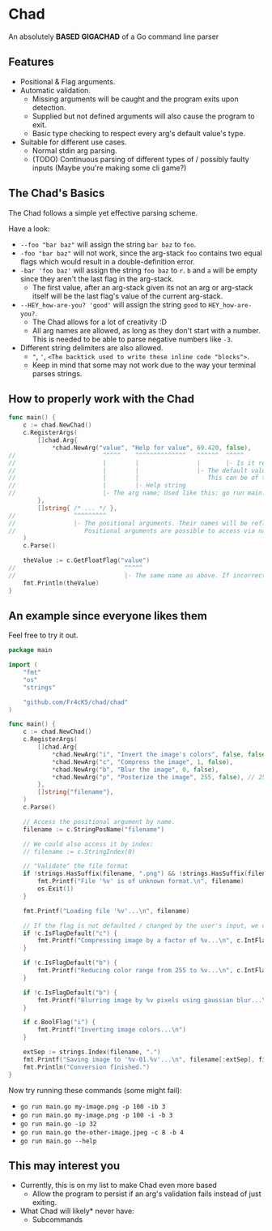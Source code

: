 # Chad
An absolutely **BASED GIGACHAD** of a Go command line parser

## Features
  - Positional & Flag arguments.
  - Automatic validation.
    - Missing arguments will be caught and the program exits upon detection.
    - Supplied but not defined arguments will also cause the program to exit.
    - Basic type checking to respect every arg's default value's type.
  - Suitable for different use cases.
    - Normal stdin arg parsing.
    - (TODO) Continuous parsing of different types of / possibly faulty inputs (Maybe you're making some cli game?)

## The Chad's Basics
The Chad follows a simple yet effective parsing scheme.

Have a look:
  - `--foo "bar baz"` will assign the string `bar baz` to `foo`.
  - `-foo "bar baz"` will not work, since the arg-stack `foo` contains two equal flags which would result in a double-definition error.
  - `-bar 'foo baz'` will assign the string `foo baz` to `r`. `b` and `a` will be empty since they aren't the last flag in the arg-stack.
    - The first value, after an arg-stack given its not an arg or arg-stack itself will be the last flag's value of the current arg-stack.
  - `--HEY_how-are-you? 'good'` will assign the string `good` to `HEY_how-are-you?`.
    - The Chad allows for a lot of creativity :D
    - All arg names are allowed, as long as they don't start with a number. This is needed to be able to parse negative numbers like `-3`.
  - Different string delimiters are also allowed.
    - `"`, `'`, `<The backtick used to write these inline code "blocks">`.
    - Keep in mind that some may not work due to the way your terminal parses strings.

## How to properly work with the Chad
```go
func main() {
    c := chad.NewChad()
    c.RegisterArgs(
        []chad.Arg{
            *chad.NewArg("value", "Help for value", 69.420, false),
//                        ^^^^^    ^^^^^^^^^^^^^^   ^^^^^^  ^^^^^
//                        |        |                |       |- Is it required?
//                        |        |                |- The default value.
//                        |        |                   This can be of type string, bool, any int.. / uint.. or float..
//                        |        |- Help string
//                        |- The arg name; Used like this: go run main.go --value 420.69
        },
        []string{ /* ... */ },
//                ^^^^^^^^^
//                |- The positional arguments. Their names will be reflected in the program's help as well as your code.
//                   Positional arguments are possible to access via name or index. Use whichever suits you the best.
    )
    c.Parse()

    theValue := c.GetFloatFlag("value")
//                              ^^^^^
//                              |- The same name as above. If incorrect, the program will exit.
    fmt.Println(theValue)
}
```

## An example since everyone likes them
Feel free to try it out.
```go
package main

import (
	"fmt"
	"os"
	"strings"

	"github.com/Fr4cK5/chad/chad"
)

func main() {
    c := chad.NewChad()
    c.RegisterArgs(
        []chad.Arg{
            *chad.NewArg("i", "Invert the image's colors", false, false),
            *chad.NewArg("c", "Compress the image", 1, false),
            *chad.NewArg("b", "Blur the image", 0, false),
            *chad.NewArg("p", "Posterize the image", 255, false), // 255 is the default range for colors in our image.
        },
        []string{"filename"},
    )
    c.Parse()

    // Access the positional argument by name.
    filename := c.StringPosName("filename")

    // We could also access it by index:
    // filename := c.StringIndex(0)

    // "Validate" the file format
	if !strings.HasSuffix(filename, ".png") && !strings.HasSuffix(filename, ".jpeg") {
		fmt.Printf("File '%v' is of unknown format.\n", filename)
		os.Exit(1)
	}

    fmt.Printf("Loading file '%v'...\n", filename)

    // If the flag is not defaulted / changed by the user's input, we can use it to do something with the image.
	if !c.IsFlagDefault("c") {
		fmt.Printf("Compressing image by a factor of %v...\n", c.IntFlag("c"))
	}

	if !c.IsFlagDefault("b") {
		fmt.Printf("Reducing color range from 255 to %v...\n", c.IntFlag("p"))
	}

	if !c.IsFlagDefault("b") {
		fmt.Printf("Blurring image by %v pixels using gaussian blur...\n", c.IntFlag("b"))
	}

	if c.BoolFlag("i") {
		fmt.Printf("Inverting image colors...\n")
	}

	extSep := strings.Index(filename, ".")
	fmt.Printf("Saving image to '%v-01.%v'...\n", filename[:extSep], filename[extSep+1:])
	fmt.Println("Conversion finished.")
}
```
Now try running these commands (some might fail):
  - `go run main.go my-image.png -p 100 -ib 3`
  - `go run main.go my-image.png -p 100 -i -b 3`
  - `go run main.go -ip 32`
  - `go run main.go the-other-image.jpeg -c 8 -b 4`
  - `go run main.go --help`

## This may interest you
  - Currently, this is on my list to make Chad even more based
    - Allow the program to persist if an arg's validation fails instead of just exiting.
  - What Chad will likely* never have:
    - Subcommands
